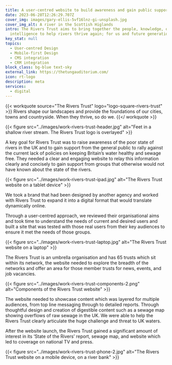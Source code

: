 ```yaml
---
title: A user-centred website to build awareness and gain public support
date: 2023-06-28T12:26:29.707Z
cover_img: images/gary-ellis-5vf16lnz-gi-unsplash.jpg
cover_img_alt: A river in the Scottish Higlands
intro: The Rivers Trust aims to bring together the people, knowledge, data and
  intelligence to help rivers thrive again; for us and future generations.
key_stat: null
topics:
  - User-centred Design
  - Mobile-first Design
  - CMS integration
  - CRM integration
block_class: bg-blue text-sky
external_link: https://thetungauditorium.com/
icon: rt-logo
description: meta
services:
  - digital
---
```


{{< workquote source="The Rivers Trust" logo="logo-square-rivers-trust" >}}
Rivers shape our landscapes and provide the foundations of our cities, towns and countryside. When they thrive, so do we.
{{</ workquote >}}

{{< figure src="../images/work-rivers-trust-header.jpg" alt="Feet in a shallow river stream. The Rivers Trust logo is overlayed" >}}

A key goal for Rivers Trust was to raise awareness of the poor state of rivers in the UK and to gain support from the general public to rally against the current lack of policies on keeping Britain’s water healthy and sewage free. They needed a clear and engaging website to relay this information clearly and concisely to gain support from groups that otherwise would not have known about the state of the rivers.

{{< figure src="../images/work-rivers-trust-ipad.jpg" alt="The Rivers Trust website on a tablet device" >}}

We took a brand that had been designed by another agency and worked with Rivers Trust to expand it into a digital format that would translate dynamically online.  

Through a user-centred approach, we reviewed their organisational aims and took time to understand the needs of current and desired users and built a site that was tested with those real users from their key audiences to ensure it met the needs of those groups.

{{< figure src="../images/work-rivers-trust-laptop.jpg" alt="The Rivers Trust website on a laptop" >}}

The Rivers Trust is an umbrella organisation and has 65 trusts which sit within its network, the website needed to explore the breadth of the networks and offer an area for those member trusts for news, events, and job vacancies.

{{< figure src="../images/work-rivers-trust-components-2.png" alt="Components of the Rivers Trust website" >}}

The website needed to showcase content which was layered for multiple audiences, from top line messaging through to detailed reports. Through thoughtful design and creation of digestible content such as a sewage map showing overflows of raw sewage in the UK. We were able to help the Rivers Trust clearly articulate the huge challenge and threat to UK waters. 

After the website launch, the Rivers Trust gained a significant amount of interest in its ‘State of the Rivers’ report, sewage map, and website which led to coverage on national TV and press.

{{< figure src="../images/work-rivers-trust-phone-2.jpg" alt="The Rivers Trust website on a mobile device, on a river bank" >}}
